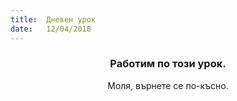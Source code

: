```yaml
---
title:  Дневен урок
date:   12/04/2018
---
```


### <center>Работим по този урок.</center>
<center>Моля, върнете се по-късно.</center>